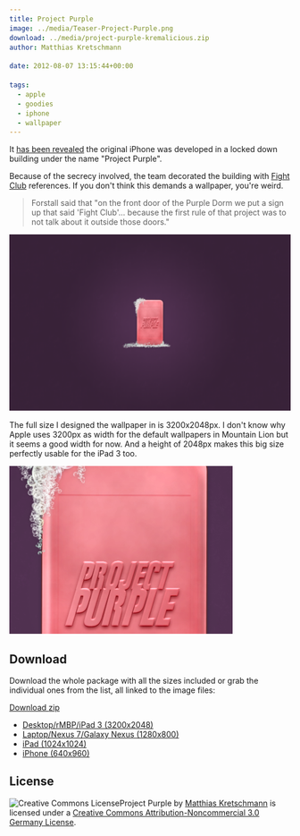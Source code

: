 ```yaml
---
title: Project Purple
image: ../media/Teaser-Project-Purple.png
download: ../media/project-purple-kremalicious.zip
author: Matthias Kretschmann

date: 2012-08-07 13:15:44+00:00

tags:
  - apple
  - goodies
  - iphone
  - wallpaper
---
```


It [has been revealed](http://www.theverge.com/2012/8/3/3218846/schiller-forstall-fight-club-day-three-apple-samsung-trial/in/2971889) the original iPhone was developed in a locked down building under the name "Project Purple".

Because of the secrecy involved, the team decorated the building with [Fight Club](http://www.imdb.com/title/tt0137523/) references. If you don't think this demands a wallpaper, you're weird.

> Forstall said that "on the front door of the Purple Dorm we put a sign up that said 'Fight Club'... because the first rule of that project was to not talk about it outside those doors."

![project purple](../media/project-purple-nexus-kremalicious.png)

The full size I designed the wallpaper in is 3200x2048px. I don't know why Apple uses 3200px as width for the default wallpapers in Mountain Lion but it seems a good width for now. And a height of 2048px makes this big size perfectly usable for the iPad 3 too.

![Project-Purple-Dribbble](../media/Project-Purple-Dribbble.png)

## Download

Download the whole package with all the sizes included or grab the individual ones from the list, all linked to the image files:

<p class="content-download">
    <a class="icon-download btn btn-primary" href="../media/project-purple-kremalicious.zip">Download <span> zip</span></a>
</p>

- [Desktop/rMBP/iPad 3 (3200x2048)](../media/project-purple-kremalicious.png)
- [Laptop/Nexus 7/Galaxy Nexus (1280x800)](../media/project-purple-nexus-kremalicious.png)
- [iPad (1024x1024)](../media/project-purple-ipad-kremalicious.png)
- [iPhone (640x960)](../media/project-purple-iphone4-kremalicious.png)

## License

![Creative Commons License](https://i.creativecommons.org/l/by-nc/3.0/de/88x31.png)Project Purple by [Matthias Kretschmann](http://kremalicious.com) is licensed under a [Creative Commons Attribution-Noncommercial 3.0 Germany License](http://creativecommons.org/licenses/by-nc/3.0/de/).
